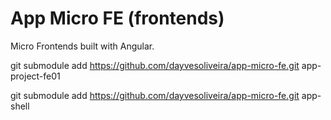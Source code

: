 # App Micro FE (frontends)
Micro Frontends built with Angular.

git submodule add https://github.com/dayvesoliveira/app-micro-fe.git app-project-fe01

git submodule add https://github.com/dayvesoliveira/app-micro-fe.git app-shell